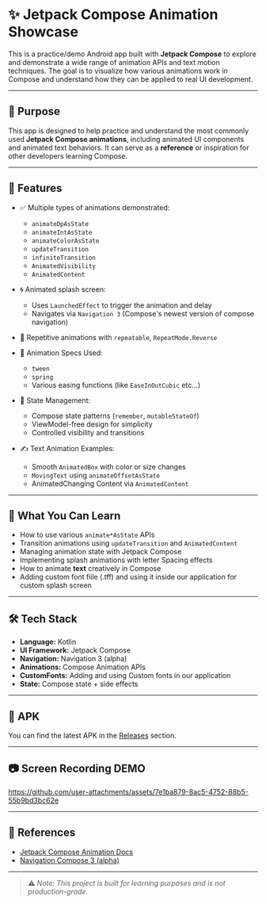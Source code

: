 # ✨ Jetpack Compose Animation Showcase

This is a practice/demo Android app built with **Jetpack Compose** to explore and demonstrate a wide range of animation APIs and text motion techniques. The goal is to visualize how various animations work in Compose and understand how they can be applied to real UI development.

---

## 🎯 Purpose

This app is designed to help practice and understand the most commonly used **Jetpack Compose animations**, including animated UI components and animated text behaviors. It can serve as a **reference** or inspiration for other developers learning Compose.

---

## 🚀 Features

- ✅ Multiple types of animations demonstrated:
  - `animateDpAsState`
  - `animateIntAsState`
  - `animateColorAsState`
  - `updateTransition`
  - `infiniteTransition`
  - `AnimatedVisibility`
  - `AnimatedContent`
  

- 🌀 Animated splash screen:
  - Uses `LaunchedEffect` to trigger the animation and delay
  - Navigates via `Navigation 3` (Compose's newest version of compose navigation)

- 🔁 Repetitive animations with `repeatable`, `RepeatMode.Reverse`

- 🎯 Animation Specs Used:
  - `tween`
  - `spring`
  - Various easing functions (like `EaseInOutCubic` etc...)

- 🧠 State Management:
  - Compose state patterns (`remember`, `mutableStateOf`)
  - ViewModel-free design for simplicity
  - Controlled visibility and transitions

- ✍️ Text Animation Examples:
  - Smooth `AnimatedBox` with color or size changes
  - `MovingText` using `animateOffsetAsState`
  - AnimatedChanging Content via `AnimatedContent`

---

## 🧪 What You Can Learn

- How to use various `animate*AsState` APIs
- Transition animations using `updateTransition` and `AnimatedContent`
- Managing animation state with Jetpack Compose
- Implementing splash animations with letter Spacing effects
- How to animate **text** creatively in Compose
- Adding custom font fiile (.tff) and using it inside our application for custom splash screen 

---

## 🛠️ Tech Stack

- **Language:** Kotlin
- **UI Framework:** Jetpack Compose
- **Navigation:** Navigation 3 (alpha)
- **Animations:** Compose Animation APIs
- **CustomFonts:** Adding and using Custom fonts in our application 
- **State:** Compose state + side effects

---

## 📱 APK

You can find the latest APK in the [Releases](../../releases) section.

---

## 📷 Screen Recording DEMO



https://github.com/user-attachments/assets/7e1ba879-8ac5-4752-88b5-55b9bd3bc62e



---

## 🔗 References

- [Jetpack Compose Animation Docs](https://developer.android.com/jetpack/compose/animation)
- [Navigation Compose 3 (alpha)](https://developer.android.com/jetpack/androidx/releases/navigation#compose_version_3)

---

> ⚠️ *Note: This project is built for learning purposes and is not production-grade.*


